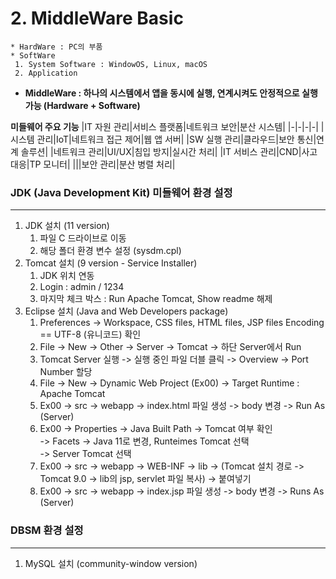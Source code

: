 # 2. MiddleWare Basic
```
* HardWare : PC의 부품    
* SoftWare
 1. System Software : WindowOS, Linux, macOS
 2. Application
```
* **MiddleWare : 하나의 시스템에서 앱을 동시에 실행, 연계시켜도 안정적으로 실행 가능 (Hardware + Software)**

**미들웨어 주요 기능**
|IT 자원 관리|서비스 플랫폼|네트워크 보안|분산 시스템|
|-|-|-|-|
|시스템 관리|IoT|네트워크 접근 제어|웹 앱 서버|
|SW 실행 관리|클라우드|보안 통신|연계 솔루션|
|네트워크 관리|UI/UX|침입 방지|실시간 처리|
|IT 서비스 관리|CND|사고 대응|TP 모니터|
|||보안 관리|분산 병렬 처리|



### JDK (Java Development Kit) 미들웨어 환경 설정
---------------------------------------------

1. JDK 설치 (11 version)
   1. 파일 C 드라이브로 이동
   2. 해당 폴더 환경 변수 설정 (sysdm.cpl)
3. Tomcat 설치 (9 version - Service Installer)
   1. JDK 위치 연동
   2. Login : admin / 1234
   3. 마지막 체크 박스 : Run Apache Tomcat, Show readme 해제
5. Eclipse 설치 (Java and Web Developers package)
   1. Preferences -> Workspace, CSS files, HTML files, JSP files Encoding == UTF-8 (유니코드) 확인
   2. File -> New -> Other -> Server -> Tomcat -> 하단 Server에서 Run
   3. Tomcat Server 실행 -> 실행 중인 파일 더블 클릭 -> Overview -> Port Number 할당
   4. File -> New -> Dynamic Web Project (Ex00) -> Target Runtime : Apache Tomcat
   5. Ex00 -> src -> webapp -> index.html 파일 생성 -> body 변경 -> Run As (Server)
   6. Ex00 -> Properties -> Java Built Path -> Tomcat 여부 확인     
                         -> Facets -> Java 11로 변경, Runteimes Tomcat 선택      
                         -> Server Tomcat 선택        
   7. Ex00 -> src -> webapp -> WEB-INF -> lib -> (Tomcat 설치 경로 -> Tomcat 9.0 -> lib의 jsp, servlet 파일 복사) -> 붙여넣기
   8. Ex00 -> src -> webapp -> index.jsp 파일 생성 -> body 변경 -> Runs As (Server)


### DBSM 환경 설정
-----------------

1. MySQL 설치 (community-window version)
